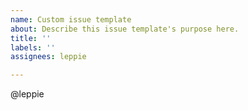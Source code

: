 ```yaml
---
name: Custom issue template
about: Describe this issue template's purpose here.
title: ''
labels: ''
assignees: leppie

---
```


@leppie
